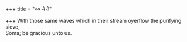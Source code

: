 +++
title = "०५ ये ते"

+++
With those same waves which in their stream oyerflow the purifying sieve,  
     Soma; be gracious unto us.
